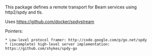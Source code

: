 This package defines a remote transport for Beam services using http2/spdy and tls.

Uses https://github.com/docker/spdystream

Pointers:
	
	* Low-level protocol framer: http://code.google.com/p/go.net/spdy
	* (incomplete) high-level server implementation: https://github.com/shykes/spdy-go
